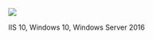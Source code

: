 ![](Maszyny/Windows/Heist/Pasted%20image%2020210915211429.png)

IIS 10, Windows 10, Windows Server 2016
